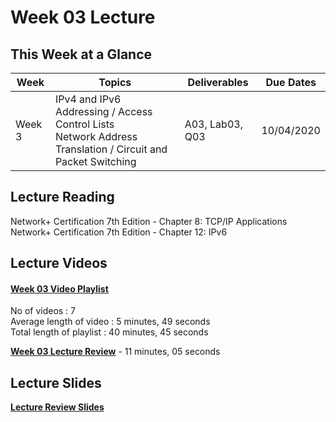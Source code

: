 # Week 03 Lecture

## This Week at a Glance

| Week | Topics |  Deliverables | Due Dates |
| --- | --- | --- | --- |
| Week 3 | IPv4 and IPv6 Addressing / Access Control Lists <br> Network Address Translation / Circuit and Packet Switching |A03, Lab03, Q03 | 10/04/2020 |

## Lecture Reading

Network+ Certification 7th Edition - Chapter 8: TCP/IP Applications <br>
Network+ Certification 7th Edition - Chapter 12: IPv6

## Lecture Videos

#### [Week 03 Video Playlist](https://www.youtube.com/playlist?list=PLuUSWzFVaPpusQy2fBLvtYutGPr15XzYn) <br>
No of videos : 7<br>
Average length of video : 5 minutes, 49 seconds<br>
Total length of playlist : 40 minutes, 45 seconds<br>

**[Week 03 Lecture Review](https://uri.techsmithrelay.com/MgJQ)** - 11 minutes, 05 seconds


## Lecture Slides

**[Lecture Review Slides](week03-lecture-notes.pdf)**
